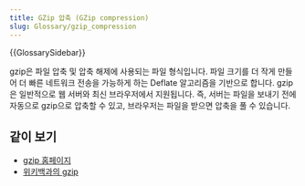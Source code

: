 ```yaml
---
title: GZip 압축 (GZip compression)
slug: Glossary/gzip_compression
---
```


{{GlossarySidebar}}

gzip은 파일 압축 및 압축 해제에 사용되는 파일 형식입니다. 파일 크기를 더 작게 만들어 더 빠른 네트워크 전송을 가능하게 하는 Deflate 알고리즘을 기반으로 합니다. gzip은 일반적으로 웹 서버와 최신 브라우저에서 지원됩니다. 즉, 서버는 파일을 보내기 전에 자동으로 gzip으로 압축할 수 있고, 브라우저는 파일을 받으면 압축을 풀 수 있습니다.

## 같이 보기

- [gzip 홈페이지](https://www.gzip.org/)
- [위키백과의 gzip](https://en.wikipedia.org/wiki/Gzip)
